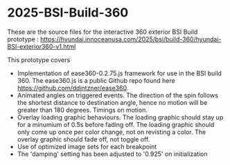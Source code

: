 # 2025-BSI-Build-360

These are the source files for the interactive 360 exterior BSI Build prototype : https://hyundai.innoceanusa.com/2025/bsi/build-360/hyundai-BSI-exterior360-v1.html

This prototype covers
- Implementation of ease360-0.2.75.js framework for use in the BSI build 360.  The ease360.js is a public Github repo found here https://github.com/ddintzner/ease360. 
- Animated angles on triggered events. The direction of the spin follows the shortest distance to destination angle, hence no motion will be greater than 180 degrees. Timings on motion.
- Overlay loading graphic behaviours. The loading graphic should stay up for a minumium of 0.5s before fading off. The loading graphic should only come up once per color change, not on revisting a color. The overlay graphic should fade off, not toggle off.
- Use of optimized image sets for each breakpoint
- The 'damping' setting has been adjusted to '0.925' on initialization
